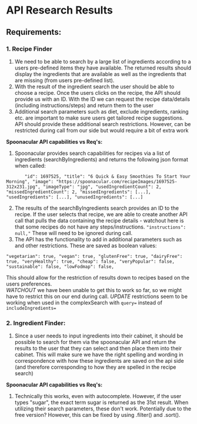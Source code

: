 # API Research Results

## Requirements:
### 1. Recipe Finder

1. We need to be able to search by a large list of ingredients according to a users pre-defined items they have available. The returned results should display the ingredients that are available as well as the ingredients that are missing (from users pre-defined list).
2. With the result of the ingredient search the user should be able to choose a recipe. Once the users clicks on the recipe, the API should provide us with an ID. With the ID we can request the recipe data/details (including instructions/steps) and return them to the user
3. Additional search parameters such as diet, exclude ingredients, ranking etc. are important to make sure users get tailored recipe suggestions. API should provide these additional search restrictions. However, can be restricted during call from our side but would require a bit of extra work


**Spoonacular API capabilities vs Req's:**
1. Spoonacular provides search capabilities for recipes via a list of ingredients (searchByIngredients) and returns the following json format when called:

`       
"id": 1697525,
        "title": "6 Quick & Easy Smoothies To Start Your Morning",
        "image": "https://spoonacular.com/recipeImages/1697525-312x231.jpg",
        "imageType": "jpg",
        "usedIngredientCount": 2,
        "missedIngredientCount": 2,
        "missedIngredients": [...],
        "usedIngredients": [...],
        "unusedIngredients": [...]
`

2. The results of the searchByIngredients search provides an ID to the recipe. If the user selects that recipe, we are able to create another API call that pulls the data containing the recipe details - watchout here is that some recipes do not have any steps/instructions. `"instructions": null,"` These will need to be ignored during call.
3. The API has the functionality to add in additional parameters such as and other restrictions. These are saved as boolean values:

`"vegetarian": true,
    "vegan": true,
    "glutenFree": true,
    "dairyFree": true,
    "veryHealthy": true,
    "cheap": false,
    "veryPopular": false,
    "sustainable": false,
    "lowFodmap": false,` 
    
This should allow for the restriction of results down to recipes based on the users preferences.   
*WATCHOUT* we have been unable to get this to work so far, so we might have to restrict this on our end during call.
*UPDATE* restrictions seem to be working when used in the complexSearch with `query=` instead of `includeIngredients=` 

### 2. Ingredient Finder:
1. Since a user needs to input ingredients into their cabinet, it should be possible to search for them via the spoonacular API and return the results to the user that they can select and then place them into their cabinet. This will make sure we have the right spelling and wording in correspondence with how these ingredients are saved on the api side (and therefore corresponding to how they are spelled in the recipe search)

**Spoonacular API capabilities vs Req's:**
1. Technically this works, even with autocomplete. However, if the user types "sugar", the exact term sugar is returned as the 31st result. When utilizing their search parameters, these don't work. Potentially due to the free version? However, this can be fixed by using .filter() and .sort().